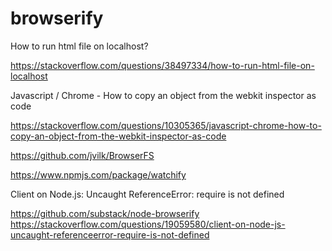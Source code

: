 # browserify

How to run html file on localhost?

https://stackoverflow.com/questions/38497334/how-to-run-html-file-on-localhost

Javascript / Chrome - How to copy an object from the webkit inspector as code

https://stackoverflow.com/questions/10305365/javascript-chrome-how-to-copy-an-object-from-the-webkit-inspector-as-code

https://github.com/jvilk/BrowserFS

https://www.npmjs.com/package/watchify

Client on Node.js: Uncaught ReferenceError: require is not defined

https://github.com/substack/node-browserify
https://stackoverflow.com/questions/19059580/client-on-node-js-uncaught-referenceerror-require-is-not-defined
